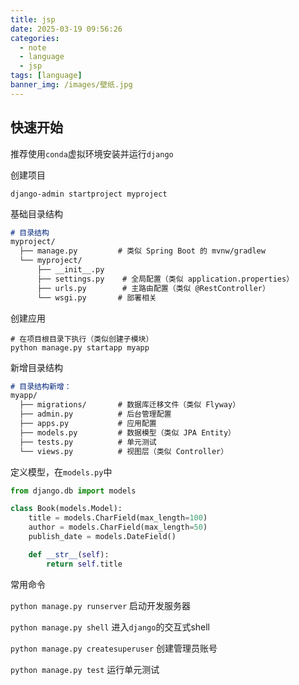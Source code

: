 ```yaml
---
title: jsp
date: 2025-03-19 09:56:26
categories:
  - note
  - language
  - jsp
tags: [language]
banner_img: /images/壁纸.jpg
---
```


## 快速开始

推荐使用`conda`虚拟环境安装并运行`django`

创建项目

```shell
django-admin startproject myproject
```

基础目录结构

```markdown
# 目录结构
myproject/
  ├── manage.py         # 类似 Spring Boot 的 mvnw/gradlew
  └── myproject/
      ├── __init__.py
      ├── settings.py    # 全局配置（类似 application.properties）
      ├── urls.py        # 主路由配置（类似 @RestController）
      └── wsgi.py       # 部署相关
```

创建应用

```shell
# 在项目根目录下执行（类似创建子模块）
python manage.py startapp myapp
```

新增目录结构

```markdown
# 目录结构新增：
myapp/
  ├── migrations/       # 数据库迁移文件（类似 Flyway）
  ├── admin.py          # 后台管理配置
  ├── apps.py           # 应用配置
  ├── models.py         # 数据模型（类似 JPA Entity）
  ├── tests.py          # 单元测试
  └── views.py          # 视图层（类似 Controller）
```

定义模型，在`models.py`中

```python
from django.db import models

class Book(models.Model):
    title = models.CharField(max_length=100)
    author = models.CharField(max_length=50)
    publish_date = models.DateField()

    def __str__(self):
        return self.title
```

常用命令

`python manage.py runserver` 启动开发服务器

`python manage.py shell` 进入`django`的交互式shell

`python manage.py createsuperuser` 创建管理员账号

`python manage.py test` 运行单元测试